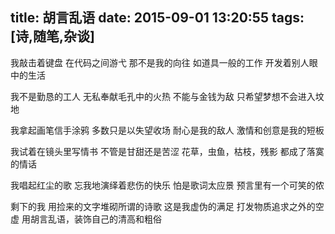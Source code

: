 title: 胡言乱语
date: 2015-09-01 13:20:55
tags: [诗,随笔,杂谈]
---

我敲击着键盘
在代码之间游弋
那不是我的向往
如道具一般的工作
开发着别人眼中的生活

<!-- more -->

我不是勤恳的工人
无私奉献毛孔中的火热
不能与金钱为敌
只希望梦想不会进入坟地

我拿起画笔信手涂鸦
多数只是以失望收场
耐心是我的敌人
激情和创意是我的短板

我试着在镜头里写情书
不管是甘甜还是苦涩
花草，虫鱼，枯枝，残影
都成了落寞的情话

我唱起红尘的歌
忘我地演绎着悲伤的快乐
怕是歌词太应景
预言里有一个可笑的侬


剩下的我
用捡来的文字堆砌所谓的诗歌
这是我虚伪的满足
打发物质追求之外的空虚
用胡言乱语，装饰自己的清高和粗俗